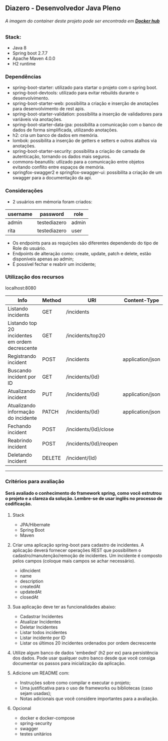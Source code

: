 ## Diazero - Desenvolvedor Java Pleno
###### A imagem do container deste projeto pode ser encontrada em **[Docker hub](https://hub.docker.com/layers/ritaferreira/developerchallenge/latest/images/sha256-fd6690c5ab790d44af43e249a209b91f0b8325b99b8fb075113dcc68f59fa890?context=repo)**

### Stack:
- Java 8
- Spring boot 2.7.7
- Apache Maven 4.0.0
- H2 runtime

### Dependências
- spring-boot-starter: utilizado para startar o projeto com o spring boot.
- spring-boot-devtools: utilizado para evitar rebuilds durante o desenvolvimento.
- spring-boot-starter-web: possibilita a criação e inserção de anotações para desenvolvimento de rest apis.
- spring-boot-starter-validation: possibilita a inserção de validadores para variáveis via anotações.
- spring-boot-starter-data-jpa: possibilita a comunicação com o banco de dados de forma simplificada, utilizando anotações.
- h2: cria um banco de dados em memória.
- lombok: possibilita a inserção de getters e setters e outros atalhos via anotações.
- spring-boot-starter-security: possibilita a criação de camada de autenticação, tornando os dados mais seguros.
- commons-beanutils: utlizado para a comunicação entre objetos evitando conflito entre espaços de memória.
- springfox-swagger2 e springfox-swagger-ui: possibilita a criação de um swagger para a documentação da api.

### Considerações
- 2 usuários em mémoria foram criados:

| username | password     | role  |
|----------|--------------|---|
| admin    | testediazero | admin  |
| rita     | testediazero         | user  |

- Os endpoints para as requições são diferentes dependendo do tipo de Role do usuário.
- Endpoints de alteração como: create, update, patch e delete, estão disponíveis apenas ao admin;
- É possível fechar e reabrir um incidente;

### Utilização dos recursos
localhost:8080

| Info                                            | Method | URI                    | Content-Type |
|-------------------------------------------------|--------|------------------------|---|
| Listando incidents                              | GET    | /incidents             |   |
| Listando top 20 incidentes em ordem decrescente | GET    | /incidents/top20       |   |
| Registrando incident                            | POST   | /incidents             | application/json |
| Buscando incident por ID                        | GET    | /incidents/{Id}        |   |
| Atualizando incident                            | PUT    | /incidents/{Id}        | application/json |
| Atualizando informação do incidente             | PATCH  | /incidents/{Id}        | application/json |
| Fechando incident                               | POST   | /incidents/{Id}/close  |   |
| Reabrindo incident                              | POST    | /incidents/{Id}/reopen |   |
| Deletando incident                              | DELETE | /incident/{Id}         |   |

------------------------------------------------------------------------------------------------------------------------------------------------------------------------------
### Critérios para avaliação
#### Será avaliado o conhecimento do framework spring, como você estrutrou o projeto e a clareza da solução. Lembre-se de usar inglês no processo de codificação.
1) Stack
   - JPA/Hibernate
   - Spring Boot
   - Maven
2) Criar uma aplicação spring-boot para cadastro de incidentes. A aplicação deverá fornecer operações
   REST que possibilitem o cadastro/manutenção/remoção de incidentes.
   Um incidente é composto pelos campos (coloque mais campos se achar necessário).
    - idIncident
    - name
    - description
    - createdAt
    - updatedAt
    - closedAt
   
3) Sua aplicação deve ter as funcionalidades abaixo:
   - Cadastrar Incidentes
   - Atualizar Incidentes
   - Deletar Incidentes
   - Listar todos incidentes
   - Listar incidente por ID
   - Listar os últimos 20 incidentes ordenados por ordem decrescente

4) Utilize algum banco de dados 'embeded' (h2 por ex) para persistência dos dados. Pode usar qualquer outro banco desde que você consiga documentar os passos para inicialização da aplicação.

5) Adicione um README com:
   - Instruções sobre como compilar e executar o projeto;
   - Uma justificativa para o uso de frameworks ou bibliotecas (caso sejam usadas);
   - Notas adicionais que você considere importantes para a avaliação.

6) Opcional
   - docker e docker-compose
   - spring-security
   - swagger
   - testes unitários
